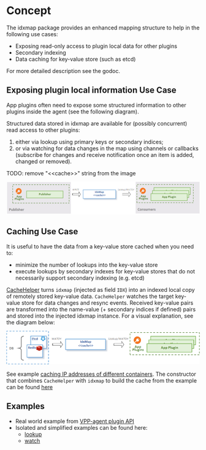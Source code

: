 # Concept

The idxmap package provides an enhanced mapping structure to help in
the following use cases:
* Exposing read-only access to plugin local data for other plugins
* Secondary indexing
* Data caching for key-value store (such as etcd)

For more detailed description see the godoc.

## Exposing plugin local information Use Case
App plugins often need to expose some structured information to other
plugins inside the agent (see the following diagram).

Structured data stored in idxmap are available for (possibly concurrent)
read access to other plugins:
1. either via lookup using primary keys or secondary indices;
2. or via watching for data changes in the map using channels
   or callbacks (subscribe for changes and receive notification once
   an item is added, changed or removed).

TODO: remove "\<\<cache\>\>" string from the image

![idxmap local](../docs/imgs/idxmap_local.png)

## Caching Use Case
It is useful to have the data from a key-value store cached when
you need to:
- minimize the number of lookups into the key-value store
- execute lookups by secondary indexes for key-value stores that
  do not necessarily support secondary indexing (e.g. etcd)

[CacheHelper](mem/cache_helper.go) turns `idxmap` (injected as field
`IDX`) into an indexed local copy of remotely stored key-value data.
`CacheHelper` watches the target key-value store for data changes
and resync events. Received key-value pairs are transformed into
the name-value (+ secondary indices if defined) pairs and stored into
the injected idxmap instance.
For a visual explanation, see the diagram below:


![idxmap cache](../docs/imgs/idxmap_cache.png)

See example [caching IP addresses of different containers](https://github.com/ligato/vpp-agent/tree/master/examples/idx_iface_cache).
The constructor that combines `CacheHelper` with `idxmap` to build
the cache from the example can be found
[here](https://github.com/ligato/vpp-agent/blob/master/plugins/defaultplugins/ifplugin/ifaceidx/cache_iface.go)


## Examples
* Real world example from [VPP-agent plugin API](https://github.com/ligato/vpp-agent/blob/master/plugins/defaultplugins/plugin_api_vpp.go)
* Isolated and simplified examples can be found here: 
  * [lookup](https://github.com/ligato/vpp-agent/tree/master/examples/idx_mapping_lookup)
  * [watch](https://github.com/ligato/vpp-agent/tree/master/examples/idx_mapping_watcher)


